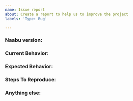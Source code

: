 ```yaml
---
name: Issue report
about: Create a report to help us to improve the project
labels: 'Type: Bug'

---
```


<!-- 
1. Please search to see if an issue already exists for the bug you encountered.
2. For support requests, FAQs or "How to" questions, please use the GitHub Discussions section instead - https://github.com/Mzack9999/naabu/discussions or
3. Join our discord server at https://discord.gg/projectdiscovery and post the question on the #naabu channel.
-->

<!-- ISSUES MISSING IMPORTANT INFORMATION MAY BE CLOSED WITHOUT INVESTIGATION. -->

### Naabu version:
<!-- You can find current version of naabu with "naabu -version" -->
<!-- We only accept issues that are reproducible on the latest version of naabu. -->
<!-- You can find the latest version of project at https://github.com/Mzack9999/naabu/releases/ -->

### Current Behavior:
<!-- A concise description of what you're experiencing. -->

### Expected Behavior:
<!-- A concise description of what you expected to happen. -->

### Steps To Reproduce:
<!--
Example: steps to reproduce the behavior:
1. Run 'naabu ..'
2. See error...
-->


### Anything else:
<!-- Links? References? Screnshots? Anything that will give us more context about the issue that you are encountering! -->